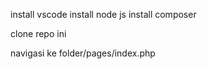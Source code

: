 install vscode
install node js
install composer

clone repo ini

navigasi ke folder/pages/index.php
